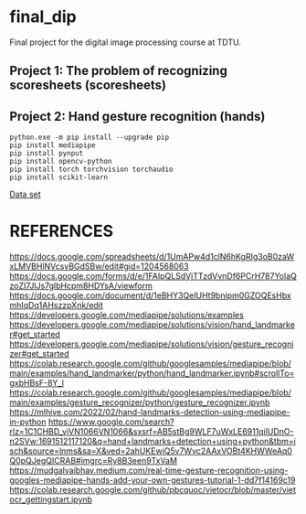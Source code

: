 # final_dip

Final project for the digital image processing course at TDTU.


## Project 1: The problem of recognizing scoresheets (scoresheets)


## Project 2: Hand gesture recognition (hands)

```
python.exe -m pip install --upgrade pip
pip install mediapipe
pip install pynput
pip install opencv-python
pip install torch torchvision torchaudio
pip install scikit-learn
```
[Data set](https://www.kaggle.com/datasets/shyambhu/hands-and-palm-images-dataset)


# REFERENCES
https://docs.google.com/spreadsheets/d/1UmAPw4d1clN6hKgRIg3oB0zaWxLMVBHlNVcsvBGdSBw/edit#gid=1204568063
https://docs.google.com/forms/d/e/1FAIpQLSdVjTTzdVvnDf6PCrH787YolaQzoZI7JlJs7glbHcpm8HDYsA/viewform
https://docs.google.com/document/d/1eBHY3QeIUHt9bnipm0GZOQEsHbxmhIqDq1AHszzpXnk/edit
https://developers.google.com/mediapipe/solutions/examples
https://developers.google.com/mediapipe/solutions/vision/hand_landmarker#get_started
https://developers.google.com/mediapipe/solutions/vision/gesture_recognizer#get_started
https://colab.research.google.com/github/googlesamples/mediapipe/blob/main/examples/hand_landmarker/python/hand_landmarker.ipynb#scrollTo=gxbHBsF-8Y_l
https://colab.research.google.com/github/googlesamples/mediapipe/blob/main/examples/gesture_recognizer/python/gesture_recognizer.ipynb
https://mlhive.com/2022/02/hand-landmarks-detection-using-mediapipe-in-python
https://www.google.com/search?rlz=1C1CHBD_viVN1066VN1066&sxsrf=AB5stBg9WLF7uWxLE6911qilUDnO-n2SVw:1691512117120&q=hand+landmarks+detection+using+python&tbm=isch&source=lnms&sa=X&ved=2ahUKEwiQ5v7Wvc2AAxVOBt4KHWWeAq0Q0pQJegQICRAB#imgrc=Ry8B3een9TxVaM
https://mudgalvaibhav.medium.com/real-time-gesture-recognition-using-googles-mediapipe-hands-add-your-own-gestures-tutorial-1-dd7f14169c19
https://colab.research.google.com/github/pbcquoc/vietocr/blob/master/vietocr_gettingstart.ipynb